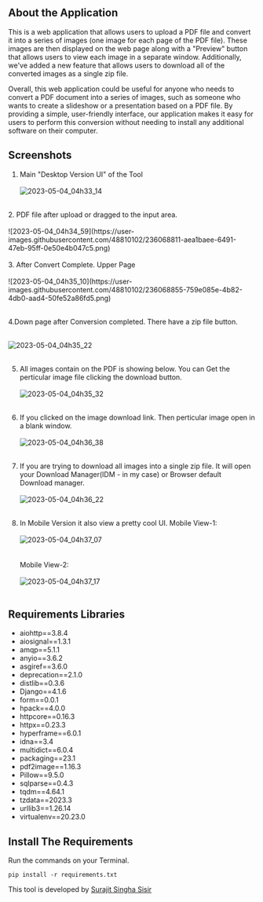 ## About the Application
This is a web application that allows users to upload a PDF file and convert it into a series of images (one image for each page of the PDF file). These images are then displayed on the web page along with a "Preview" button that allows users to view each image in a separate window. Additionally, we've added a new feature that allows users to download all of the converted images as a single zip file.

Overall, this web application could be useful for anyone who needs to convert a PDF document into a series of images, such as someone who wants to create a slideshow or a presentation based on a PDF file. By providing a simple, user-friendly interface, our application makes it easy for users to perform this conversion without needing to install any additional software on their computer.

## Screenshots

1. Main "Desktop Version UI" of the Tool<br><br>
![2023-05-04_04h33_14](https://user-images.githubusercontent.com/48810102/236066078-4d57c002-6718-4cdf-aa69-36a9c3f723b6.png) <br>
<br>
2. PDF file after upload or dragged to the input area.<br><br>
![2023-05-04_04h34_59](https://user-images.githubusercontent.com/48810102/236068811-aea1baee-6491-47eb-95ff-0e50e4b047c5.png)
 <br>
<br>
3. After Convert Complete. Upper Page<br><br>
![2023-05-04_04h35_10](https://user-images.githubusercontent.com/48810102/236068855-759e085e-4b82-4db0-aad4-50fe52a86fd5.png)

<br>
<br>

4.Down page after Conversion completed. There have a zip file button.<br><br>

![2023-05-04_04h35_22](https://user-images.githubusercontent.com/48810102/236066785-630c4e52-edef-4680-aa99-95d9a897a95d.png)<br><br>

5. All images contain on the PDF is showing below. You can Get the perticular image file clicking the download button.<br><br>
![2023-05-04_04h35_32](https://user-images.githubusercontent.com/48810102/236067166-d5c9d408-4b10-40ab-b17f-3a14a367d782.png)<br><br>

6. If you clicked on the image download link. Then perticular image open in a blank window.<br><br>
![2023-05-04_04h36_38](https://user-images.githubusercontent.com/48810102/236067399-4979976f-e3c5-43f6-9957-7a4e09ef0c72.png)<br><br>

7. If you are trying to download all images into a single zip file. It will open your Download Manager(IDM - in my case) or Browser default Download manager.<br><br>
![2023-05-04_04h36_22](https://user-images.githubusercontent.com/48810102/236067611-472300a0-db3d-422b-afed-21ccdea5b545.png)<br><br>

8. In Mobile Version it also view a pretty cool UI. Mobile View-1:<br><br>
![2023-05-04_04h37_07](https://user-images.githubusercontent.com/48810102/236067851-8f7f48b0-24c4-497f-91db-a3ac99c09513.png)
<br><br><br>
Mobile View-2:<br><br>
![2023-05-04_04h37_17](https://user-images.githubusercontent.com/48810102/236067874-c21ef4be-598d-421e-84b5-98c9b0af6a00.png)
<br><br>

## Requirements Libraries
- aiohttp==3.8.4<br>
- aiosignal==1.3.1<br>
- amqp==5.1.1<br>
- anyio==3.6.2<br>
- asgiref==3.6.0<br>
- deprecation==2.1.0<br>
- distlib==0.3.6<br>
- Django==4.1.6<br>
- form==0.0.1<br>
- hpack==4.0.0<br>
- httpcore==0.16.3<br>
- httpx==0.23.3<br>
- hyperframe==6.0.1<br>
- idna==3.4<br>
- multidict==6.0.4<br>
- packaging==23.1<br>
- pdf2image==1.16.3<br>
- Pillow==9.5.0<br>
- sqlparse==0.4.3<br>
- tqdm==4.64.1<br>
- tzdata==2023.3<br>
- urllib3==1.26.14<br>
- virtualenv==20.23.0<br>


## Install The Requirements

Run the commands on your Terminal.
```
pip install -r requirements.txt
```

This tool is developed by [Surajit Singha Sisir](https://www.facebook.com/SurajitSinghaSisir)
